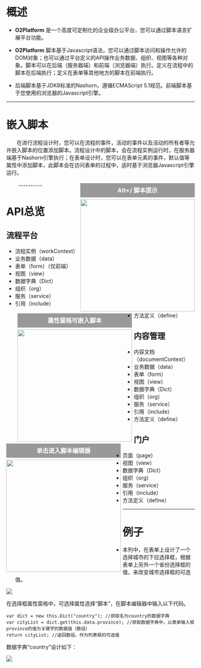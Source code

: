 # 概述

- **O2Platform** 是一个高度可定制化的企业级办公平台，您可以通过脚本语言扩展平台功能。

- **O2Platform** 脚本基于Javascript语法，您可以通过脚本访问和操作允许的DOM对象；也可以通过平台定义的API操作业务数据、组织、视图等各种对象。脚本可以在后端（服务器端）和前端（浏览器端）执行。定义在流程中的脚本在后端执行；定义在表单等其他地方的脚本在前端执行。

- 后端脚本基于JDK8标准的Nashorn，遵循ECMAScript 5.1规范。前端脚本基于您使用的浏览器的Javascript引擎。 


----------

# 嵌入脚本
　　在进行流程设计时，您可以在流程的事件，活动的事件以及活动的所有者等允许嵌入脚本的位置添加脚本。流程设计中的脚本，会在流程实例运行时，在服务器端基于Nashorn引擎执行；在表单设计时，您可以在表单元素的事件，默认值等属性中添加脚本，此脚本会在访问表单的过程中，适时基于浏览器Javascript引擎运行。
<div style="float: right; margi0n-right: 0px">
<div style="background-color: #999999; color:#fff; font-size: 16px; height:38px; line-height: 38px; margin: 5px 0px; text-align: center; font-weight: bold">Alt+/ 脚本提示</div>
<image width="306px" height="300px" src="http://www.o2oa.io/api/image/t4.png"/>
</div>
<div style="float: left; margin-right: 5px; margin-left: 30px">
<div style="background-color: #999999; color:#fff; font-size: 16px; height:38px; line-height: 38px; margin: 5px 0px; text-align: center; font-weight: bold">属性窗格可嵌入脚本</div>
<image width="306px" height="300px" src="http://www.o2oa.io/api/image/t1.png"/>
</div>
<div style="float: left; margin-right: 5px">
<div style="background-color: #999999; color:#fff; font-size: 16px; height:38px; line-height: 38px; margin: 5px 0px; text-align: center; font-weight: bold">单击进入脚本编辑器</div>
<image width="306px" height="300px" src="http://www.o2oa.io/api/image/t2.png"/>
</div>
　　
----------

# API总览 #
## 流程平台 ##
- 流程实例（workContext）
- 业务数据（data）
- 表单（form）（仅前端）
- 视图（view）
- 数据字典（Dict）
- 组织（org）
- 服务（service）
- 引用（include）
- 方法定义（define）
## 内容管理 ##
- 内容文档（documentContext）
- 业务数据（data）
- 表单（form）
- 视图（view）
- 数据字典（Dict）
- 组织（org）
- 服务（service）
- 引用（include）
- 方法定义（define）
## 门户 ##
- 页面（page）
- 视图（view）
- 数据字典（Dict）
- 组织（org）
- 服务（service）
- 引用（include）
- 方法定义（define）


----------
# 例子 #
- 本列中，在表单上设计了一个选择城市的下拉选择框，根据表单上另外一个省份选择框的值，来改变城市选择框的可选值。 

![](http://www.o2oa.io/api/image/t5.png)

在选择框属性窗格中，可选择属性选择“脚本”，在脚本编辑器中输入以下代码。 

    var dict = new this.Dict("country"); //获取名为country的数据字典 
	var cityList = dict.get(this.data.province); //获取数据字典中，以表单输入框province的值为关键字的数据值（数组） 
	return cityList; //返回数组，作为列表框的可选值 

数据字典“country”设计如下：

![](http://www.o2oa.io/api/image/t6.png)